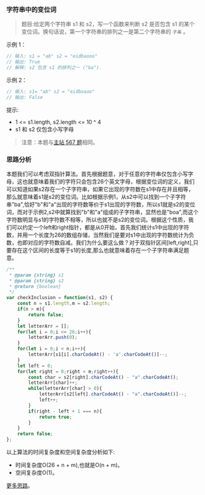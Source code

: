 ### 字符串中的变位词

> 题目:给定两个字符串 s1 和 s2，写一个函数来判断 s2 是否包含 s1 的某个变位词。换句话说，第一个字符串的排列之一是第二个字符串的 `子串` 。

示例 1：

```js
// 输入: s1 = "ab" s2 = "eidbaooo"
// 输出: True
// 解释: s2 包含 s1 的排列之一 ("ba").
```

示例 2：

```js
// 输入: s1= "ab" s2 = "eidboaoo"
// 输出: False
```


提示:

* 1 <= s1.length, s2.length <= 10 ^ 4
* s1 和 s2 仅包含小写字母


> 注意：本题与[主站 567 题]( https://leetcode-cn.com/problems/permutation-in-string/)相同。

### 思路分析

本题我们可以考虑双指针算法。首先根据题意，对于任意的字符串仅包含小写字母，这也就意味着我们的字符只会包含26个英文字母，根据变位词的定义，我们可以知道如果s2存在一个子字符串，如果它出现的字符数在s1中存在并且相等，那么就意味着s1是s2的变位词。比如根据示例1，从s2中可以找到一个子字符串"ba",恰好"b"和"a"出现的字符数等价于s1出现的字符数，所以s1就是s2的变位词，而对于示例2,s2中就算找到"b"和"a"组成的子字符串，显然也是"boa",而这个字符数明显与s1的字符数不相等，所以也就不是s2的变位词。根据这个性质，我们可以约定一个left和right指针，都是从0开始，首先我们统计s1中出现的字符数，并用一个长度为26的数组存储，当然我们是要对s1中出现的字符数统计为负数，也即对应的字符数自减。我们为什么要这么做？对于双指针区间[left,right],只要存在这个区间的长度等于s1的长度,那么也就意味着存在一个子字符串满足题意。


```js
/**
 * @param {string} s1
 * @param {string} s2
 * @return {boolean}
 */
var checkInclusion = function(s1, s2) {
    const n = s1.length,m = s2.length;
    if(n > m){
        return false;
    }
    let letterArr = [];
    for(let i = 0;i <= 26;i++){
        letterArr.push(0);
    }
    for(let i = 0;i < n;i++){
        letterArr[s1[i].charCodeAt() - 'a'.charCodeAt()]--;
    }
    let left = 0;
    for(let right = 0;right < m;right++){
        const char = s2[right].charCodeAt() - "a".charCodeAt();
        letterArr[char]++;
        while(letterArr[char] > 0){
            letterArr[s2[left].charCodeAt() - "a".charCodeAt()]--;
            left++;
        }
        if(right - left + 1 === n){
            return true;
        }
    }
    return false;
};
```

以上算法的时间复杂度和空间复杂度分析如下:

* 时间复杂度O(26 + n + m),也就是O(n + m)。
* 空间复杂度O(1)。

[更多思路](https://leetcode-cn.com/problems/MPnaiL/solution/zi-fu-chuan-zhong-de-bian-wei-ci-by-leet-wbma/)。
